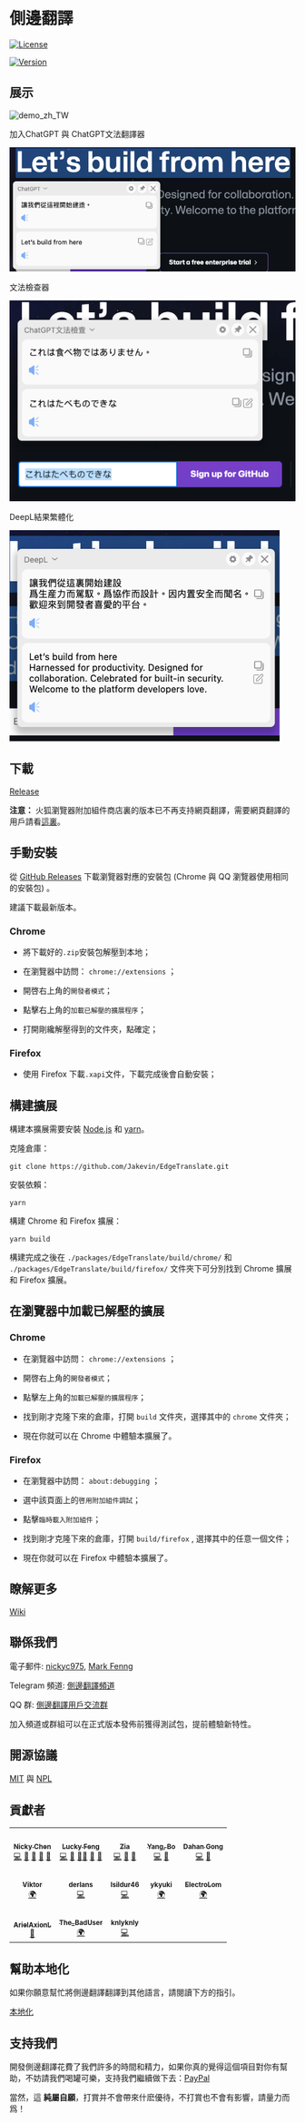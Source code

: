 # 側邊翻譯
[![License](https://img.shields.io/badge/License-MIT-blue.svg)](https://github.com/EdgeTranslate/EdgeTranslate/blob/master/LICENSE.MIT)

[![Version](https://img.shields.io/github/release/Jakevin/EdgeTranslate.svg?label=version)](https://github.com/Jakevin/EdgeTranslate/releases)


## 展示

![demo_zh_TW](./docs/images/demo_zh_TW.gif)

加入ChatGPT 與 ChatGPT文法翻譯器

![add ChatGPT](./docs/images/chatgpt.png)

文法檢查器

![文法檢查器](./docs/images/chatgpt_grammar.png)

DeepL結果繁體化

![DeepL結果繁體化](./docs/images/deepl_to_zh_tw.png)

## 下載

[Release](https://github.com/Jakevin/EdgeTranslate/releases)

**注意：** 火狐瀏覽器附加組件商店裏的版本已不再支持網頁翻譯，需要網頁翻譯的用戶請看[這裏](./wiki/zh_TW/致火狐用戶.md)。

## 手動安裝

從 [GitHub Releases](https://github.com/Jakevin/EdgeTranslate/releases) 下載瀏覽器對應的安裝包 (Chrome 與 QQ 瀏覽器使用相同的安裝包) 。

建議下載最新版本。

### Chrome

-   將下載好的`.zip`安裝包解壓到本地；

-   在瀏覽器中訪問： `chrome://extensions` ；

-   開啓右上角的`開發者模式`；

-   點擊右上角的`加載已解壓的擴展程序`；

-   打開剛纔解壓得到的文件夾，點確定；

### Firefox

-   使用 Firefox 下載`.xapi`文件，下載完成後會自動安裝；

## 構建擴展

構建本擴展需要安裝 [Node.js](https://nodejs.org/) 和 [yarn](https://classic.yarnpkg.com/en/docs/install)。

克隆倉庫：

```shell
git clone https://github.com/Jakevin/EdgeTranslate.git
```

安裝依賴：

```shell
yarn
```

構建 Chrome 和 Firefox 擴展：

```shell
yarn build
```

構建完成之後在 `./packages/EdgeTranslate/build/chrome/` 和 `./packages/EdgeTranslate/build/firefox/` 文件夾下可分別找到 Chrome 擴展和 Firefox 擴展。

## 在瀏覽器中加載已解壓的擴展

### Chrome

-   在瀏覽器中訪問： `chrome://extensions` ；

-   開啓右上角的`開發者模式`；

-   點擊左上角的`加載已解壓的擴展程序`；

-   找到剛才克隆下來的倉庫，打開 `build` 文件夾，選擇其中的 `chrome` 文件夾；

-   現在你就可以在 Chrome 中體驗本擴展了。

### Firefox

-   在瀏覽器中訪問： `about:debugging` ；

-   選中該頁面上的`啓用附加組件調試`；

-   點擊`臨時載入附加組件`；

-   找到剛才克隆下來的倉庫，打開 `build/firefox` , 選擇其中的任意一個文件；

-   現在你就可以在 Firefox 中體驗本擴展了。

## 瞭解更多

[Wiki](https://github.com/EdgeTranslate/EdgeTranslate/blob/master/docs/wiki/zh_TW/%E6%8F%92%E4%BB%B6%E4%BB%8B%E7%B4%B9.md)

## 聯係我們

電子郵件: [nickyc975](mailto:chenjinlong2016@outlook.com), [Mark Fenng](mailto:f18846188605@gmail.com)

Telegram 頻道: [側邊翻譯頻道](https://t.me/EdgeTranslate)

QQ 群: [側邊翻譯用戶交流群](https://jq.qq.com/?_wv=1027&k=gT5EYfFB)

加入頻道或群組可以在正式版本發佈前獲得測試包，提前體驗新特性。

## 開源協議

[MIT](../LICENSE.MIT) 與 [NPL](../LICENSE.NPL)

## 貢獻者

<!-- ALL-CONTRIBUTORS-LIST:START - Do not remove or modify this section -->
<!-- prettier-ignore-start -->
<!-- markdownlint-disable -->
<table>
  <tr>
    <td align="center"><a href="https://nickyc975.github.io/"><img src="https://avatars.githubusercontent.com/u/25877145?v=4?s=100" width="100px;" alt=""/><br /><sub><b>Nicky Chen</b></sub></a><br /><a href="https://github.com/Jakevin/EdgeTranslate/commits?author=nickyc975" title="Code">💻</a> <a href="#data-nickyc975" title="Data">🔣</a> <a href="https://github.com/Jakevin/EdgeTranslate/commits?author=nickyc975" title="Documentation">📖</a> <a href="#ideas-nickyc975" title="Ideas, Planning, & Feedback">🤔</a> <a href="#maintenance-nickyc975" title="Maintenance">🚧</a></td>
    <td align="center"><a href="https://blog.csdn.net/Clark_Fitz817"><img src="https://avatars.githubusercontent.com/u/27533910?v=4?s=100" width="100px;" alt=""/><br /><sub><b>Lucky Feng</b></sub></a><br /><a href="https://github.com/Jakevin/EdgeTranslate/commits?author=Mark-Fenng" title="Code">💻</a> <a href="#design-Mark-Fenng" title="Design">🎨</a> <a href="#mentoring-Mark-Fenng" title="Mentoring">🧑‍🏫</a> <a href="#ideas-Mark-Fenng" title="Ideas, Planning, & Feedback">🤔</a> <a href="#maintenance-Mark-Fenng" title="Maintenance">🚧</a></td>
    <td align="center"><a href="https://github.com/sansroman"><img src="https://avatars.githubusercontent.com/u/17476682?v=4?s=100" width="100px;" alt=""/><br /><sub><b>Zia</b></sub></a><br /><a href="https://github.com/Jakevin/EdgeTranslate/commits?author=sansroman" title="Code">💻</a> <a href="#design-sansroman" title="Design">🎨</a> <a href="#ideas-sansroman" title="Ideas, Planning, & Feedback">🤔</a></td>
    <td align="center"><a href="https://www.yang-bo.com/"><img src="https://avatars.githubusercontent.com/u/601530?v=4?s=100" width="100px;" alt=""/><br /><sub><b>Yang, Bo</b></sub></a><br /><a href="https://github.com/Jakevin/EdgeTranslate/commits?author=Atry" title="Code">💻</a> <a href="#ideas-Atry" title="Ideas, Planning, & Feedback">🤔</a></td>
    <td align="center"><a href="https://github.com/gdh1995"><img src="https://avatars.githubusercontent.com/u/5547703?v=4?s=100" width="100px;" alt=""/><br /><sub><b>Dahan Gong</b></sub></a><br /><a href="https://github.com/Jakevin/EdgeTranslate/commits?author=gdh1995" title="Code">💻</a> <a href="#plugin-gdh1995" title="Plugin/utility libraries">🔌</a></td>
  </tr>
  <tr>
    <td align="center"><a href="https://github.com/ViktorOn"><img src="https://avatars.githubusercontent.com/u/63919734?v=4?s=100" width="100px;" alt=""/><br /><sub><b>Viktor</b></sub></a><br /><a href="#translation-ViktorOn" title="Translation">🌍</a></td>
    <td align="center"><a href="https://github.com/derlans"><img src="https://avatars.githubusercontent.com/u/58926947?v=4?s=100" width="100px;" alt=""/><br /><sub><b>derlans</b></sub></a><br /><a href="https://github.com/Jakevin/EdgeTranslate/commits?author=derlans" title="Code">💻</a></td>
    <td align="center"><a href="https://github.com/Isildur46"><img src="https://avatars.githubusercontent.com/u/19759799?v=4?s=100" width="100px;" alt=""/><br /><sub><b>Isildur46</b></sub></a><br /><a href="https://github.com/Jakevin/EdgeTranslate/commits?author=Isildur46" title="Code">💻</a></td>
    <td align="center"><a href="https://ykyuki.net/"><img src="https://avatars.githubusercontent.com/u/28839969?v=4?s=100" width="100px;" alt=""/><br /><sub><b>ykyuki</b></sub></a><br /><a href="#translation-ykyuki" title="Translation">🌍</a></td>
    <td align="center"><a href="https://github.com/electrolom42"><img src="https://avatars.githubusercontent.com/u/25820887?v=4?s=100" width="100px;" alt=""/><br /><sub><b>ElectroLom</b></sub></a><br /><a href="#translation-electrolom42" title="Translation">🌍</a></td>
  </tr>
  <tr>
    <td align="center"><a href="https://axionl.me/"><img src="https://avatars.githubusercontent.com/u/8396456?v=4?s=100" width="100px;" alt=""/><br /><sub><b>ArielAxionL</b></sub></a><br /><a href="https://github.com/Jakevin/EdgeTranslate/commits?author=axionl" title="Documentation">📖</a></td>
    <td align="center"><a href="https://github.com/vanja-san"><img src="https://avatars.githubusercontent.com/u/7201687?v=4?s=100" width="100px;" alt=""/><br /><sub><b>The_BadUser</b></sub></a><br /><a href="#translation-vanja-san" title="Translation">🌍</a></td>
    <td align="center"><a href="https://github.com/knlyknly"><img src="https://avatars.githubusercontent.com/u/1418612?v=4?s=100" width="100px;" alt=""/><br /><sub><b>knlyknly</b></sub></a><br /><a href="https://github.com/Jakevin/EdgeTranslate/commits?author=knlyknly" title="Code">💻</a></td>
  </tr>
</table>

<!-- markdownlint-restore -->
<!-- prettier-ignore-end -->

<!-- ALL-CONTRIBUTORS-LIST:END -->

## 幫助本地化

如果你願意幫忙將側邊翻譯翻譯到其他語言，請閱讀下方的指引。

[本地化](https://github.com/EdgeTranslate/EdgeTranslate/blob/master/docs/wiki/zh_TW/%E6%9C%AC%E5%9C%B0%E5%8C%96.md)

## 支持我們

開發側邊翻譯花費了我們許多的時間和精力，如果你真的覺得這個項目對你有幫助，不妨請我們喝罐可樂，支持我們繼續做下去：[PayPal](https://paypal.me/EdgeTranslate)

當然，這 **純屬自願**，打賞并不會帶來什麽優待，不打賞也不會有影響，請量力而爲！
